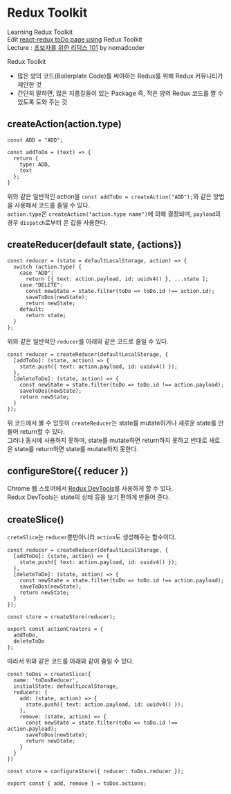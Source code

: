 # Redux Toolkit  
  
Learning Redux Toolkit  
Edit [react-redux toDo page using](https://github.com/LEEBONGHAK/react-redux) Redux Toolkit  
Lecture : [초보자를 위한 리덕스 101](https://nomadcoders.co/redux-for-beginners) by nomadcoder  
  
Redux Toolkit
 - 많은 양의 코드(Boilerplate Code)를 써야하는 Redux를 위해 Redux 커뮤니티가 제안한 것
 - 간단히 말하면, 많은 지름길들이 있는 Package 즉, 적은 양의 Redux 코드를 짤 수 있도록 도와 주는 것
  
## createAction(action.type)  
  
```
const ADD = "ADD";

const addToDo = (text) => {
  return {
    type: ADD,
    text
  };
}
```
  
위와 같은 일반적인 action을 `const addToDo = createAction("ADD");`와 같은 방법을 사용해서 코드를 줄일 수 있다.  
`action.type`은 `createAction("action.type name")`에 의해 결정되며, `payload`의 경우 `dispatch`로부터 온 값을 사용한다.  
  
## createReducer(default state, {actions})  
  
```
const reducer = (state = defaultLocalStorage, action) => {
  switch (action.type) {
    case "ADD":
      return [{ text: action.payload, id: uuidv4() }, ...state ];
    case "DELETE":
      const newState = state.filter(toDo => toDo.id !== action.id);
      saveToDos(newState);
      return newState;
    default:
      return state;
  }
};
```
  
위와 같은 일반적인 `reducer`를 아래와 같은 코드로 줄일 수 있다.  
```
const reducer = createReducer(defaultLocalStorage, {
  [addToDo]: (state, action) => {
    state.push({ text: action.payload, id: uuidv4() });
  },
  [deleteToDo]: (state, action) => {
    const newState = state.filter(toDo => toDo.id !== action.payload);
    saveToDos(newState);
    return newState;
  }
});
```  
  
위 코드에서 볼 수 있듯이 `createReducer`는 state를 mutate하거나 새로운 state를 만들어 return할 수 있다.  
그러나 동시에 사용하지 못하며, state를 mutate하면 return하지 못하고 반대로 새로운 state를 return하면 state를 mutate하지 못한다.  
  
## configureStore({ reducer })  
  
Chrome 웹 스토어에서 [Redux DevTools](https://chrome.google.com/webstore/detail/redux-devtools/lmhkpmbekcpmknklioeibfkpmmfibljd?hl=ko&)를 사용하게 할 수 있다.  
Redux DevTools는 state의 상태 등을 보기 편하게 만들어 준다.  
  
## createSlice()
  
`creteSlice`는 `reducer`뿐만아니라 `action`도 생성해주는 함수이다.
  
```
const reducer = createReducer(defaultLocalStorage, {
  [addToDo]: (state, action) => {
    state.push({ text: action.payload, id: uuidv4() });
  },
  [deleteToDo]: (state, action) => {
    const newState = state.filter(toDo => toDo.id !== action.payload);
    saveToDos(newState);
    return newState;
  }
});

const store = createStore(reducer);

export const actionCreators = {
  addToDo,
  deleteToDo
};
```  
  
따라서 위와 같은 코드를 아래와 같이 줄일 수 있다.  
  
```
const toDos = createSlice({
  name: 'toDosReducer',
  initialState: defaultLocalStorage,
  reducers: {
    add: (state, action) => {
      state.push({ text: action.payload, id: uuidv4() });
    },
    remove: (state, action) => {
      const newState = state.filter(toDo => toDo.id !== action.payload);
      saveToDos(newState);
      return newState;
    }
  }
})

const store = configureStore({ reducer: toDos.reducer });

export const { add, remove } = toDos.actions;
```  
